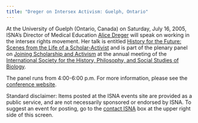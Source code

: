 ```yaml
---
title: "Dreger on Intersex Activism: Guelph, Ontario"
---
```


<p>At the University of Guelph (Ontario, Canada) on Saturday, July 16, 2005, <span class="caps">ISNA</span>&#8217;s Director of Medical Education <a href="/about/dreger">Alice Dreger</a> will speak on working in the intersex rights movement. Her talk is entitled <a href="http://www.ishpssb.org/ocs/schedule.php">History for the Future: Scenes from the Life of a Scholar-Activist</a> and is part of the plenary panel on <a href="http://www.ishpssb.org/ocs/schedule.php">Joining Scholarship and Activism</a> at the annual meeting of the <a href="http://www.ishpssb.org/">International Society for the History, Philosophy, and Social Studies of Biology</a>.  </p>

<p>The panel runs from 4:00-6:00 p.m. For more information, please see the <a href="http://www.ishpssb.org/ocs/">conference website</a>.  </p>

<p>Standard disclaimer: Items posted at the <span class="caps">ISNA</span> events site are provided as a public service, and are not necessarily sponsored or endorsed by <span class="caps">ISNA</span>. To suggest an event for posting, go to the <a href="/about/contact">contact <span class="caps">ISNA</span></a> box at the upper right side of this screen.</p>